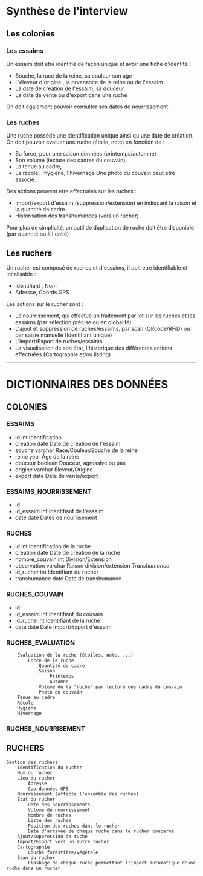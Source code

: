 
# Synthèse de l'interview
## Les colonies
### Les essaims
Un essaim doit etre identifié de façon unique et avoir une fiche d'identité :

*  Souche, la race de la reine, sa couleur son age
*  L'éleveur d'origine , la prvenance de la reine ou de l'essaim
*  La date de création de l'essaim, sa douceur
*  La date de vente ou d'export dans une ruche

On doit également pouvoir consulter ses dates de nourrissement.

### Les ruches
Une ruche  possède une identification unique ainsi qu'une date de création. 
On doit pouvoir évaluer une ruche (étoile, note) en fonction de :

*  Sa force, pour une saison données (printemps/automne) 
*  Son volume (lecture des cadres du couvain), 
*  La tenue au cadre, 
*  La récole, l'hygiène, l'hivernage
Une photo du couvain peut etre associé.

Des actions peuvent etre effectuées sur les ruches :

*  Import/export d'essaim (suppression/extension) en indiquant la raison et la quantité de cadre
*  Historisation des transhumances (vers un rucher)

Pour plus de simplicité, un outil de duplication de ruche doit être disponible (par quantité ou à l'unité)

## Les ruchers
Un rucher est composé de ruches et d'essaims, il doit etre identifiable et localisable :

*  Identifiant , Nom
*  Adresse, Coords GPS

Les actions sur le rucher sont :

*  Le nourrissement, qui effectue un traitement par lot sur les ruches et les essaims (par sélection précise ou en globalité)
*  L'ajout et suppression de ruches/essaims, par scan (QRcode/RFiD) ou par saisie manuelle (Identifiant unique)
*  L'import/Export de ruches/essaims
*  La visualisation de son état, l'historique des différentes actions effectuées (Cartographie et/ou listing)

---

# DICTIONNAIRES DES DONNÉES

## COLONIES

### ESSAIMS
*  id                  int          Identification
*  creation            date         Date de création de l'essaim
*  souche              varchar      Race/Couleur/Souche de la reine
*  reine               year         Âge de la reine
*  douceur             boolean      Douceur, agressive ou pas
*  origine             varchar      Éleveur/Origine
*  export              date         Date de vente/export

### ESSAIMS_NOURRISSEMENT
*  id
*  id_essaim            int         Identifiant de l'essaim
*  date                 date        Dates de nourrisement

### RUCHES
*  id                   int         Identification de la ruche
*  creation             date        Date de création de la ruche
*  nombre_couvain       int         Division/Extension
*  observation          varchar     Raison division/extension
        *Transhumance*
*  id_rucher            int         Identifiant du rucher
*  transhumance         date        Date de transhumance

### RUCHES_COUVAIN
*  id
*  id_essaim            int         Identifiant du couvain
*  id_ruche             int         Identifiant de la ruche
*  date                 date        Date Import/Export d'essaim

### RUCHES_EVALUATION
        Évaluation de la ruche (étoiles, note, ...)
            Force de la ruche
                Quantité de cadre
                Saison 
                    Printemps
                    Automne
                Volume de la "ruche" par lecture des cadre du couvain
                Photo du couvain
        Tenue au cadre
        Récole
        Hygiène
        Hivernage

### RUCHES_NOURRISEMENT


## RUCHERS

    Gestion des ruchers
        Identification du rucher
        Nom du rucher
        Lieu du rucher
            Adresse
            Coordonnées GPS
        Nourrissement (affecte l'ensemble des ruches)
        État du rucher
            Date des nourrissements
            Volume de nourrissement
            Nombre de ruches
            Liste des ruches
            Position des ruches dans le rucher
            Date d'arrivée de chaque ruche dans le rucher concerné
        Ajout/suppression de ruche
        Import/Export vers un autre rucher
        Cartographie
            Couche forestière/végétale
        Scan du rucher
            Flashage de chaque ruche permettant l'import automatique d'une ruche dans un rucher
